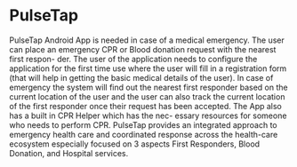 # PulseTap
PulseTap Android App is needed in case of a medical emergency. The user can place an emergency CPR or Blood donation request with the nearest first respon-
der. The user of the application needs to configure the application for the first time use where the user will fill in a registration form (that will help in getting
the basic medical details of the user). In case of emergency the system will find out the nearest first responder based on the current location of the user and the
user can also track the current location of the first responder once their request has been accepted. The App also has a built in CPR Helper which has the nec-
essary resources for someone who needs to perform CPR. PulseTap provides an integrated approach to emergency health care and coordinated response across
the health-care ecosystem especially focused on 3 aspects First Responders, Blood Donation, and Hospital services.
